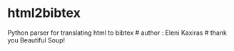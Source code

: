 # html2bibtex
Python parser for translating html to bibtex  # author : Eleni Kaxiras  #  thank you Beautiful Soup!
